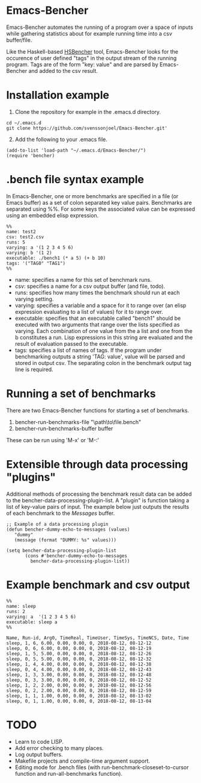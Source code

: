 # Emacs-Bencher
Emacs-Bencher automates the running of a program over a space of inputs while
gathering statistics about for example running time into a csv buffer/file. 

Like the Haskell-based [HSBencher](https://hackage.haskell.org/package/hsbencher)
tool, Emacs-Bencher looks for the occurence of user defined "tags" in the
output stream of the running program. Tags are of the form "key: value" and are
parsed by Emacs-Bencher and added to the csv result. 

# Installation example

1. Clone the repository for example in the .emacs.d directory.
```
cd ~/.emacs.d 
git clone https://github.com/svenssonjoel/Emacs-Bencher.git'
```

2. Add the following to your .emacs file.
```
(add-to-list 'load-path "~/.emacs.d/Emacs-Bencher/")
(require 'bencher)
``` 
# .bench file syntax example
In Emacs-Bencher, one or more benchmarks are specified in a file (or Emacs buffer) as a set of colon separated key value pairs.
Benchmarks are separated using %%. For some keys the associated value can be expressed using an embedded elisp expression. 

```
%%
name: test2
csv: test2.csv
runs: 5
varying: a '(1 2 3 4 5 6)
varying: b '(1 2)
executable: ./bench1 (* a 5) (+ b 10)
tags: '("TAG0" "TAG1") 
%%
```
* name: specifies a name for this set of benchmark runs.
* csv: specifies a name for a csv output buffer (and file, todo).
* runs: specifies how many times the benchmark should run at each varying setting. 
* varying: specifies a variable and a space for it to range over (an elisp expression evaluating to a list of values) for it to range over.
* executable: specifies that an executable called "bench1" should be executed with two arguments
that range over the lists specified as varying. Each combination of one value from the a list and one from the b constitutes a run. Lisp expressions in this string are evaluated and the result of evaluation passed to the executable.
* tags: specifies a list of names of tags. If the program under benchmarking outputs a string 'TAG: value', value will be parsed and stored in output csv. The separating colon in the benchmark output tag line is required. 

# Running a set of benchmarks
There are two Emacs-Bencher functions for starting a set of benchmarks.

1. bencher-run-benchmarks-file "\path\to\file.bench"
2. bencher-run-benchmarks-buffer buffer

These can be run using 'M-x' or 'M-:'

# Extensible through data processing "plugins"

Additional methods of processing the benchmark result data can be added to the bencher-data-processing-plugin-list.
A "plugin" is function taking a list of key-value pairs of input. The example below just outputs the results
of each benchmark to the *Messages* buffer. 

```
;; Example of a data processing plugin
(defun bencher-dummy-echo-to-messages (values)
   "dummy"
   (message (format "DUMMY: %s" values)))

(setq bencher-data-processing-plugin-list
       (cons #'bencher-dummy-echo-to-messages
 	     bencher-data-processing-plugin-list))
```


# Example benchmark and csv output

```
%%
name: sleep
runs: 2
varying: a  '(1 2 3 4 5 6)
executable: sleep a
%%
```

```
Name, Run-id, Arg0, TimeReal, TimeUser, TimeSys, TimeNCS, Date, Time
sleep, 1, 6, 6.00, 0.00, 0.00, 0, 2018-08-12, 08-12-12
sleep, 0, 6, 6.00, 0.00, 0.00, 0, 2018-08-12, 08-12-19
sleep, 1, 5, 5.00, 0.00, 0.00, 0, 2018-08-12, 08-12-26
sleep, 0, 5, 5.00, 0.00, 0.00, 0, 2018-08-12, 08-12-32
sleep, 1, 4, 4.00, 0.00, 0.00, 0, 2018-08-12, 08-12-38
sleep, 0, 4, 4.00, 0.00, 0.00, 0, 2018-08-12, 08-12-43
sleep, 1, 3, 3.00, 0.00, 0.00, 0, 2018-08-12, 08-12-48
sleep, 0, 3, 3.00, 0.00, 0.00, 0, 2018-08-12, 08-12-52
sleep, 1, 2, 2.00, 0.00, 0.00, 0, 2018-08-12, 08-12-56
sleep, 0, 2, 2.00, 0.00, 0.00, 0, 2018-08-12, 08-12-59
sleep, 1, 1, 1.00, 0.00, 0.00, 0, 2018-08-12, 08-13-02
sleep, 0, 1, 1.00, 0.00, 0.00, 0, 2018-08-12, 08-13-04
```

# TODO
  * Learn to code LISP.
  * Add error checking to many places. 
  * Log output buffers.
  * Makefile projects and compile-time argument support.
  * Editing mode for .bench files (with run-benchmark-closeset-to-cursor function and run-all-benchmarks function).
